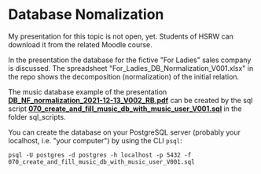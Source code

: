 # Database Nomalization #

My presentation for this topic is not open, yet. Students of HSRW can download it from the related Moodle course.

In the presentation the database for the fictive "For Ladies" sales company is discussed. The spreadsheet "For_Ladies_DB_Normalization_V001.xlsx" in the repo shows the decomposition (normalization) of the initial relation. 
 
The music database example of the presentation **[DB_NF_normalization_2021-12-13_V002_RB.pdf](./presentation/DB_NF_normalization_2021-12-13_V002_RB.pdf)** can be created by the sql script **[070_create_and_fill_music_db_with_music_user_V001.sql](./sql_scripts/070_create_and_fill_music_db_with_music_user_V001.sql)** in the folder sql_scripts.

You can create the database on your PostgreSQL server (probably your localhost, i.e. "your computer") by using the CLI `psql`:

```
psql -U postgres -d postgres -h localhost -p 5432 -f 070_create_and_fill_music_db_with_music_user_V001.sql
```

